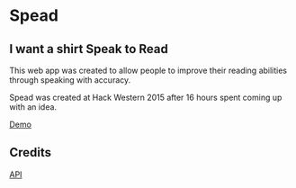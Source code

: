 Spead
=====
I want a shirt
Speak to Read
--------------

This web app was created to allow people to improve their reading abilities through speaking with accuracy.

Spead was created at Hack Western 2015 after 16 hours spent coming up with an idea.

[Demo](http://spead.paulkr.com)

Credits
-------

[API](https://www.google.com/intl/en/chrome/demos/speech.html)

